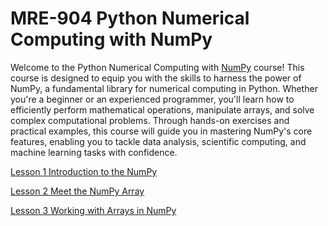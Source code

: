 # MRE-904 Python Numerical Computing with NumPy
Welcome to the Python Numerical Computing with [NumPy](https://numpy.org/) course! This course is designed to equip you with the skills to harness the power of NumPy, a fundamental library for numerical computing in Python. Whether you're a beginner or an experienced programmer, you'll learn how to efficiently perform mathematical operations, manipulate arrays, and solve complex computational problems. Through hands-on exercises and practical examples, this course will guide you in mastering NumPy's core features, enabling you to tackle data analysis, scientific computing, and machine learning tasks with confidence.

[Lesson 1 Introduction to the NumPy](Lesson_01/Readme.md)

[Lesson 2 Meet the NumPy Array](Lesson_02/Readme.md)

[Lesson 3 Working with Arrays in NumPy](Lesson_03/Readme.md)
